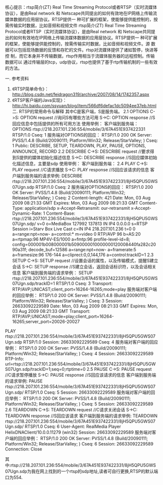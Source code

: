 核心提示：rtsp简介(ZT) Real Time Streaming Protocol或者RTSP（实时流媒体协议），是由Real network 和 Netscape共同提出的如何有效地在IP网络上传输流媒体数据的应用层协议。RTSP提供一 种可扩展的框架，使能够提供能控制的，按需传输实时数据，比如音频和视频文件
rtsp简介(ZT)
Real Time Streaming Protocol或者RTSP（实时流媒体协议），是由Real network 和
Netscape共同提出的如何有效地在IP网络上传输流媒体数据的应用层协议。RTSP提供一
种可扩展的框架，使能够提供能控制的，按需传输实时数据，比如音频和视频文件。源
数据可以包括现场数据的反馈和存贮的文件。rtsp对流媒体提供了诸如暂停，快进等控
制，而它本身并不传输数据，rtsp作用相当于流媒体服务器的远程控制。传输数据可以
通过传输层的tcp，udp协议，rtsp也提供了基于rtp传输机制的一些有效的方法。

一. 参考资料
1. 《RTSP简单命令》： http://blog.csdn.net/feidragon319/archive/2007/08/14/1742357.aspx
3. 《RTSP客户端的Java实现》： http://hi.baidu.com/ssyuan/blog/item/566df6defac1dc5094ee37eb.html
   二. RTSP的常用命令与解释
   其中C是客户端，S是服务端。
   2.1  OPTIONS
   C->S:       OPTION request //询问S有哪些方法可用
   S->C:       OPTION response //S回应信息中包括提供的所有可用方法
   使用举例：
   客户端到服务端：
   OPTIONS rtsp://218.207.101.236:554/mobile/3/67A451E937422331 RTSP/1.0
   Cseq: 1
   服务端对OPTIONS的回应：
   RTSP/1.0 200 OK
   Server: PVSS/1.4.8 (Build/20090111; Platform/Win32; Release/StarValley; )
   Cseq: 1
   Public: DESCRIBE, SETUP, TEARDOWN, PLAY, PAUSE, OPTIONS, ANNOUNCE, RECORD
   2.2  DESCRIBE
   C->S:      DESCRIBE request //要求得到S提供的媒体初始化描述信息
   S->C:      DESCRIBE response //S回应媒体初始化描述信息，主要是sdp
   使用举例：
   客户端到服务端：
   2.4  PLAY
   C->S:      PLAY request //C请求播放
   S->C:      PLAY response //S回应该请求的信息
   客户端到服务端的请求举例:
   DESCRIBE rtsp://218.207.101.236:554/mobile/3/67A451E937422331/8jH5QPU5GWS07Ugn.sdp RTSP/1.0
   Cseq: 2
   服务端对OPTIONS的回应：
   RTSP/1.0 200 OK
   Server: PVSS/1.4.8 (Build/20090111; Platform/Win32; Release/StarValley; )
   Cseq: 2
   Content-length: 421
   Date: Mon, 03 Aug 2009 08:21:33 GMT
   Expires: Mon, 03 Aug 2009 08:21:33 GMT
   Content-Type: application/sdp
   x-Accept-Retransmit: our-retransmit
   x-Accept-Dynamic-Rate: 1
   Content-Base: rtsp://218.207.101.236:554/mobile/3/67A451E937422331/8jH5QPU5GWS07Ugn.sdp/
   v=0
   o=MediaBox 127992 137813 IN IP4 0.0.0.0
   s=RTSP Session
   i=Starv Box Live Cast
   c=IN IP4 218.207.101.236
   t=0 0
   a=range:npt=now-
   a=control:*
   m=video 0 RTP/AVP 96
   b=AS:20
   a=rtpmap:96 MP4V-ES/1000
   a=fmtp:96 profile-level-id=8; config=000001b008000001b5090000010000000120008440fa282c2090a31f; decode_buf=12586
   a=range:npt=now-
   a=framerate:5
   a=framesize:96 176-144
   a=cliprect:0,0,144,176
   a=control:trackID=1
   2.3  SETUP
   C->S:        SETUP request //设置会话的属性，以及传输模式，提醒S建立会话
   S->C:        SETUP response //S建立会话，返回会话标识符，以及会话相关信息
   客户端到服务端的请求举例：
   SETUP rtsp://218.207.101.236:554/mobile/3/67A451E937422331/8jH5QPU5GWS07Ugn.sdp/trackID=1
   RTSP/1.0
   Cseq: 3
   Transport: RTP/AVP;UNICAST;client_port=16264-16265;mode=play
   服务端对客户端的回应举例：
   RTSP/1.0 200 OK
   Server: PVSS/1.4.8 (Build/20090111; Platform/Win32; Release/StarValley; )
   Cseq: 3
   Session: 26633092229589
   Date: Mon, 03 Aug 2009 08:21:33 GMT
   Expires: Mon, 03 Aug 2009 08:21:33 GMT
   Transport: RTP/AVP;UNICAST;mode=play;client_port=16264-16265;server_port=20026-20027

PLAY rtsp://218.207.101.236:554/mobile/3/67A451E937422331/8jH5QPU5GWS07Ugn.sdp RTSP/1.0
Session: 26633092229589
Cseq: 4
服务端对客户端的回应举例：
RTSP/1.0 200 OK
Server: PVSS/1.4.8 (Build/20090111; Platform/Win32; Release/StarValley; )
Cseq: 4
Session: 26633092229589
RTP-Info: url=rtsp://218.207.101.236:554/mobile/3/67A451E937422331/8jH5QPU5GWS07Ugn.sdp/trackID=1;seq=0;rtptime=0
2.5  PAUSE
C->S:      PAUSE request //C请求暂停播放
S->C:      PAUSE response //S回应该请求的信息
客户端到服务端的请求举例:
PAUSE rtsp://218.207.101.236:554/mobile/3/67A451E937422331/8jH5QPU5GWS07Ugn.sdp/ RTSP/1.0
Cseq: 5
Session: 26633092229589
服务端对客户端的回应举例：
RTSP/1.0 200 OK
Server: PVSS/1.4.8 (Build/20090111; Platform/Win32; Release/StarValley; )
Cseq: 5
Session: 26633092229589
2.6  TEARDOWN
C->S:        TEARDOWN request //C请求关闭会话
S->C:        TEARDOWN response //S回应该请求
客户端到服务端的请求举例:
TEARDOWN rtsp://218.207.101.236:554/mobile/3/67A451E937422331/8jH5QPU5GWS07Ugn.sdp/ RTSP/1.0
Cseq: 6
User-Agent: RealMedia Player HelixDNAClient/10.0.0.11279 (win32)
Session: 26633092229589
服务端对客户端的回应举例：
RTSP/1.0 200 OK
Server: PVSS/1.4.8 (Build/20090111; Platform/Win32; Release/StarValley; )
Cseq: 6
Session: 26633092229589
Connection: Close

其中:rtsp://218.207.101.236:554/mobile/3/67A451E937422331/8jH5QPU5GWS07Ugn.sdp为我在网上找到的一个rtsp的sdp地址,读者可自行更换,RTSP的默认端口为554.
